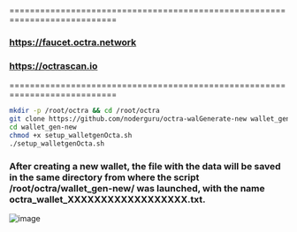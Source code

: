 ===========================================================================
### https://faucet.octra.network
### https://octrascan.io
===========================================================================
```bash
mkdir -p /root/octra && cd /root/octra
git clone https://github.com/noderguru/octra-walGenerate-new wallet_gen-new
cd wallet_gen-new
chmod +x setup_walletgenOcta.sh
./setup_walletgenOcta.sh
```
### After creating a new wallet, the file with the data will be saved in the same directory from where the script /root/octra/wallet_gen-new/ was launched, with the name octra_wallet_XXXXXXXXXXXXXXXXXX.txt.

![image](https://github.com/user-attachments/assets/68786711-6a38-42b0-a80f-10f6bb8c66c9)
